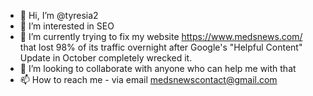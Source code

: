 - 👋 Hi, I’m @tyresia2
- 👀 I’m interested in SEO 
- 🌱 I’m currently trying to fix my website https://www.medsnews.com/ that lost 98% of its traffic overnight after Google's "Helpful Content" Update in October completely wrecked it.
- 💞️ I’m looking to collaborate with anyone who can help me with that
- 📫 How to reach me - via email medsnewscontact@gmail.com


<!---
tyresia2/tyresia2 is a ✨ special ✨ repository because its `README.md` (this file) appears on your GitHub profile.
You can click the Preview link to take a look at your changes.
--->
